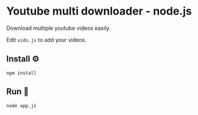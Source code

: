 # Youtube multi downloader - node.js

Download multiple youtube videos easily.

Edit `vids.js` to add your videos.

## Install ⚙️

```
npm install
```

## Run 🚀
```
node app.js
```